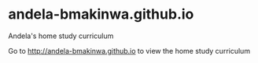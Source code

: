 # andela-bmakinwa.github.io
Andela's home study curriculum

Go to http://andela-bmakinwa.github.io to view the home study curriculum
